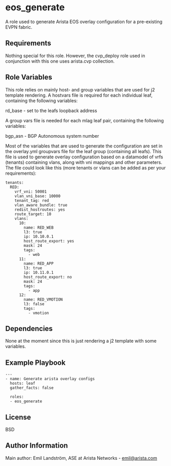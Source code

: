 eos_generate
=========

A role used to generate Arista EOS overlay configuration for a pre-existing EVPN fabric.

Requirements
------------

Nothing special for this role. However, the cvp_deploy role used in conjunction with this one uses arista.cvp collection.

Role Variables
--------------

This role relies on mainly host- and group variables that are used for j2 template rendering. A hostvars file is required for each individual leaf, containing the following variables:

rd_base - set to the leafs loopback address

A group vars file is needed for each mlag leaf pair, containing the following variables:

bgp_asn - BGP Autonomous system number

Most of the variables that are used to generate the configuration are set in the overlay.yml groupvars file for the leaf group (containing all leafs). This file is used to generate overlay configuration based on a datamodel of vrfs (tenants) containing vlans, along with vni mappings and other parameters. The file could look like this (more tenants or vlans can be added as per your requirements):

    tenants:
      RED:
        vrf_vni: 50001
        vlan_vni_base: 10000
        tenant_tag: red
        vlan_aware_bundle: true
        redist_hostroutes: yes
        route_target: 10
        vlans:
          10: 
            name: RED_WEB
            l3: true
            ip: 10.10.0.1
            host_route_export: yes
            mask: 24
            tags: 
              - web
          11:
            name: RED_APP
            l3: true
            ip: 10.11.0.1
            host_route_export: no
            mask: 24
            tags:
              - app
          12:
            name: RED_VMOTION
            l3: false
            tags:
              - vmotion


Dependencies
------------

None at the moment since this is just rendering a j2 template with some variables.

Example Playbook
----------------

    ---
    - name: Generate arista overlay configs
      hosts: leaf
      gather_facts: false
      
      roles:
      - eos_generate

License
-------

BSD

Author Information
------------------

Main author:
Emil Landström, ASE at Arista Networks - emil@arista.com

